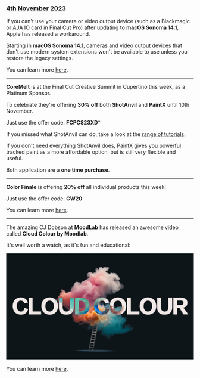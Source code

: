### [4th November 2023](/news/20231104)

If you can't use your camera or video output device (such as a Blackmagic or AJA IO card in Final Cut Pro) after updating to **macOS Sonoma 14.1**, Apple has released a workaround.

Starting in **macOS Sonoma 14.1**, cameras and video output devices that don't use modern system extensions won't be available to use unless you restore the legacy settings.

You can learn more [here](https://support.apple.com/en-us/HT213969).

---

**CoreMelt** is at the Final Cut Creative Summit in Cupertino this week, as a Platinum Sponsor.

To celebrate they're offering **30% off** both **ShotAnvil** and **PaintX** until 10th November.

Just use the offer code: **FCPCS23XD***

If you missed what ShotAnvil can do, take a look at the [range of tutorials](https://coremelt.com/pages/shotanvil-tutorials).

If you don't need everything ShotAnvil does, [PaintX](https://coremelt.com/products/paintx-powered-by-mocha) gives you powerful tracked paint as a more affordable option, but is still very flexible and useful.

Both application are a **one time purchase**.

---

**Color Finale** is offering **20% off** all individual products this week!

Just use the offer code: **CW20**

You can learn more [here](https://colorfinale.com/store).

---

The amazing CJ Dobson at **MoodLab** has released an awesome video called **Cloud Colour by Moodlab**.

It's well worth a watch, as it's fun and educational:

[![](/static/cloudlab.jpeg)](https://www.youtube.com/watch?v=f3CGcS_G_UU)

You can learn more [here](https://moodlab.online/cloud-colour).